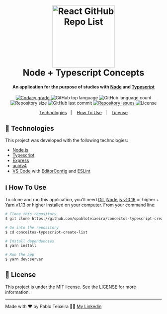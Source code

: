 <h1 align="center">
    <img height=200 alt="React GitHub Repo List" src="https://res.cloudinary.com/dh1asxmc6/image/upload/v1589848166/Github/1_ZWHFoEIQXRdexpaO6vFGAA_ecftzs.png" />
    <br>
    Node + Typescript Concepts
</h1>


<h4 align="center">
  An application for the purpose of studies with <a href="https://nodejs.org/en/">Node</a> and <a href="https://www.typescriptlang.org/">Typescript</a>
</h4>


<p align="center">
  <a href="https://app.codacy.com/manual/opabloteixeira/conceitos-typescript-create-list?utm_source=github.com&utm_medium=referral&utm_content=opabloteixeira/conceitos-typescript-create-list&utm_campaign=Badge_Grade_Dashboard">
    <img alt="Codacy grade" src="https://api.codacy.com/project/badge/Grade/164019a30bbe44e083a257a08ffe18e5">
  </a>

  <img alt="GitHub top language" src="https://img.shields.io/github/languages/top/opabloteixeira/conceitos-typescript-create-list">

  <img alt="GitHub language count" src="https://img.shields.io/github/languages/count/opabloteixeira/conceitos-typescript-create-list">

  <img alt="Repository size" src="https://img.shields.io/github/repo-size/opabloteixeira/conceitos-typescript-create-list">

  <img alt="GitHub last commit" src="https://img.shields.io/github/last-commit/opabloteixeira/conceitos-typescript-create-list">

  <a href="https://github.com/opabloteixeira/conceitos-typescript-create-list/issues">
    <img alt="Repository issues" src="https://img.shields.io/github/issues/opabloteixeira/conceitos-typescript-create-list">
  </a>

  <img alt="License" src="https://img.shields.io/github/license/opabloteixeira/conceitos-typescript-create-list">

</p>


<p align="center">
  <a href="#rocket-technologies">Technologies</a>&nbsp;&nbsp;&nbsp;|&nbsp;&nbsp;&nbsp;
  <!--<a href="#warning-prerequisites">Prerequisites</a>&nbsp;&nbsp;&nbsp;|&nbsp;&nbsp;&nbsp;-->
  <a href="#information_source-how-to-use">How To Use</a>&nbsp;&nbsp;&nbsp;|&nbsp;&nbsp;&nbsp;
  <a href="#memo-license">License</a>
</p>



## :rocket: Technologies
This project was developed with the following technologies:
-  [Node.js][nodejs]
-  [Typescript](https://www.typescriptlang.org/)
-  [Express](https://expressjs.com/)
-  [uuidv4](https://www.npmjs.com/package/uuidv4)
-  [VS Code][vc] with [EditorConfig][vceditconfig] and [ESLint][vceslint]

<!--
-  [Expo](https://expo.io/)
-  [Redux](https://redux.js.org/)
-  [Redux-Saga](https://redux-saga.js.org/)
-  [ReactJS](https://reactjs.org/)
-  [React-Icons](https://react-icons.netlify.com/)
-  [React Router v4](https://github.com/ReactTraining/react-router)
-  [React Native](http://facebook.github.io/react-native/)
-  [React Navigation](https://reactnavigation.org/)
-  [React-Toastify](https://fkhadra.github.io/react-toastify/)
-  [react-loading-skeleton](https://github.com/dvtng/react-loading-skeleton)
-  [react-loader-spinner](https://github.com/mhnpd/react-loader-spinner)

-  [React Native Gesture Handler](https://kmagiera.github.io/react-native-gesture-handler/)
-  [react-native-shimmer-placeholder](https://github.com/tomzaku/react-native-shimmer-placeholder)
-  [react-native-linear-gradient](https://github.com/react-native-community/react-native-linear-gradient)
-  [react-native-vector-icons](https://oblador.github.io/react-native-vector-icons/)
-  [react-native-qrcode](https://www.npmjs.com/package/react-native-qrcode)
-  [react-native-showdown](https://github.com/jerolimov/react-native-showdown)
-  [Styled-Components](https://www.styled-components.com/)
-  [GraphQl](https://graphql.org/learn/)
-  [Apollo](https://www.apollographql.com/)
-  [@expo/vector-icons](https://expo.github.io/vector-icons/)
-  [expo-linear-gradient](https://docs.expo.io/versions/latest/sdk/linear-gradient/)
-  [PropTypes](https://github.com/facebook/prop-types)
-  [Immer](https://github.com/immerjs/immer)
-  [NumeralJS](http://numeraljs.com/)
-  [Reactotron](https://infinite.red/reactotron)
-  [VS Code][vc] with [EditorConfig][vceditconfig] and [ESLint][vceslint]
-  [History](https://www.npmjs.com/package/history)
-  [Polished](https://polished.js.org/)
-  [json-server](https://github.com/typicode/json-server)

-  [uuidv4](https://www.npmjs.com/package/uuidv4)
-  [Axios](https://github.com/axios/axios)
-  [Typescript](https://www.typescriptlang.org/)
-  [Node.js][nodejs]
-  [Express](https://expressjs.com/)
-  [nodemon](https://nodemon.io/)
-  [Sucrase](https://github.com/alangpierce/sucrase)
-  [Docker](https://www.docker.com/docker-community)
-  [Sequelize](http://docs.sequelizejs.com/)
-  [PostgreSQL](https://www.postgresql.org/)
-  [node-postgres](https://www.npmjs.com/package/pg)
-  [Redis](https://redis.io/)
-  [MongoDB](https://www.mongodb.com/)
-  [Mongoose](https://mongoosejs.com/)
-  [JWT](https://jwt.io/)
-  [Multer](https://github.com/expressjs/multer)
-  [Bcrypt](https://www.npmjs.com/package/bcrypt)
-  [Youch](https://www.npmjs.com/package/youch)
-  [Yup](https://www.npmjs.com/package/yup)
-  [Bee Queue](https://www.npmjs.com/package/bcrypt)
-  [Nodemailer](https://nodemailer.com/about/)
-  [date-fns](https://date-fns.org/)
-  [Sentry](https://sentry.io/)
-  [DotEnv](https://www.npmjs.com/package/dotenv)

-->


<!--
## :warning: Prerequisites

In order to use and test the app on a simulator or on your smartphone, you should've already setup the development environment for React Native applications. You can follow the following article (PT-BR) to setup your environment:
[React Native Environment (Android/iOS)](https://react-native.rocketseat.dev/)
-->

## :information_source: How To Use

To clone and run this application, you'll need [Git](https://git-scm.com), [Node.js v10.16][nodejs] or higher + [Yarn v1.13][yarn] or higher installed on your computer. From your command line:





```bash
# Clone this repository
$ git clone https://github.com/opabloteixeira/conceitos-typescript-create-list

# Go into the repository
$ cd conceitos-typescript-create-list

# Install dependencies
$ yarn install

# Run the app
$ yarn dev:server
```


## :memo: License
This project is under the MIT license. See the [LICENSE](https://github.com/opabloteixeira/conceitos-typescript-create-list/blob/master/LICENSE) for more information.

---

Made with ♥ by Pablo Teixeira :female_detective: [My Linkedin](https://www.linkedin.com/in/pablo-teixeira-30713777/)

[nodejs]: https://nodejs.org/
[yarn]: https://yarnpkg.com/
[vc]: https://code.visualstudio.com/
[vceditconfig]: https://marketplace.visualstudio.com/items?itemName=EditorConfig.EditorConfig
[vceslint]: https://marketplace.visualstudio.com/items?itemName=dbaeumer.vscode-eslint
